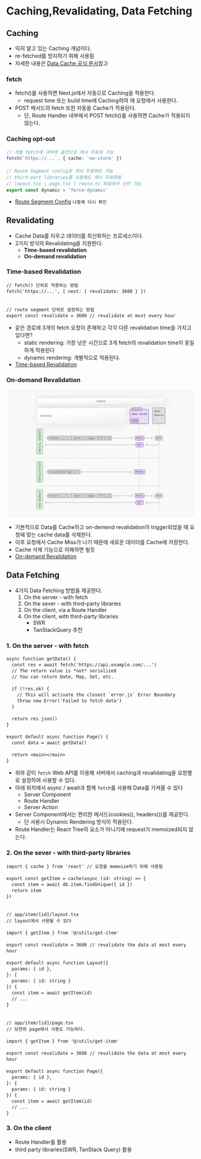 # Caching,Revalidating, Data Fetching

## Caching
- 익히 알고 있는 Caching 개념이다.
- re-fetched를 방지하기 위해 사용됨
- 자세한 내용은 [Data Cache 공식 문서](https://nextjs.org/docs/app/building-your-application/caching#data-cache)참고

### fetch
- fetch()를 사용하면 Next.js에서 자동으로 Caching을 적용한다.
    - request time 또는 build time에 Caching하여 매 요청에서 사용한다.
- POST 메서드의 fetch 또한 자동을 Cache가 적용된다.
    - 단, Route Handler 내부에서 POST fetch()를 사용하면 Cache가 적용되지 않는다.

### Caching opt-out
```typescript
// 개별 fetch에 대하여 옵션으로 캐시 무효화 가능
fetch(`https://...`, { cache: 'no-store' })

// Route Segment config로 캐시 무효화도 가능
// third-part libraries를 사용해도 캐시 무효화됨
// layout.tsx | page.tsx | route.ts 파일에서 선언 가능
export const dynamic = 'force-dynamic'
```
- [Route Segment Config](https://nextjs.org/docs/app/api-reference/file-conventions/route-segment-config) `나중에 다시 확인`

## Revalidating
- Cache Data를 지우고 데이터를 최신화하는 프로세스이다.
- 2가지 방식의 Revalidating을 지원한다.
    - **Time-based revalidation**
    - **On-demand revalidation**

### Time-based Revalidation
```
// fetch() 단위로 적용하는 방법
fetch('https://...', { next: { revalidate: 3600 } })


// route segment 단위로 설정하는 방법
export const revalidate = 3600 // revalidate at most every hour
```
- 같은 경로에 3개의 fetch 요청이 존재하고 각각 다른 revalidation time을 가지고 있다면?
    -  static rendering: 가장 낮은 시간으로 3개 fetch의 revalidation time이 동일하게 적용된다
    - dynamic rendering: 개별적으로 적용된다.
- [Time-based Revalidation](https://nextjs.org/docs/app/building-your-application/caching#time-based-revalidation)

### On-demand Revalidation
![on-demend.jpg](img/on-demend.jpg)
- 기본적으로 Data를 Cache하고 on-demend revalidation이 trigger되었을 때 요청에 맞는 cache data를 삭제한다.
- 이후 요청에서 Cache Miss가 나기 때문에 새로운 데이터를 Cache에 저장한다.
- Cache 삭제 기능으로 이해하면 될듯
- [On-demand Revalidation](https://nextjs.org/docs/app/building-your-application/caching#on-demand-revalidation)


## Data Fetching

- 4가지 Data Fetching 방법을 제공한다.
    1. On the server - with fetch
    2. On the sever - with third-party libraries
    3. On the client, via a Route Handler
    4. On the client, with third-party libraries
        - SWR
        - TanStackQuery 추천
### 1.  On the server - with fetch
```
async function getData() {
  const res = await fetch('https://api.example.com/...')
  // The return value is *not* serialized
  // You can return Date, Map, Set, etc.
 
  if (!res.ok) {
    // This will activate the closest `error.js` Error Boundary
    throw new Error('Failed to fetch data')
  }
 
  return res.json()
}
 
export default async function Page() {
  const data = await getData()
 
  return <main></main>
}
```
- 위와 같이 `fetch` Web API를 이용해 서버에서 caching과 revalidating을 요청별로 설정하여 사용할 수 있다.
- 아래 위치에서 async / await과 함께 `fetch`를 사용해 Data를 가져올 수 있다
    - Server Component
    - Route Handler
    - Server Action
- Server Component에서는 편리한 메서드(cookies(), headers())를 제공한다.
    - 단 사용시 Dynamic Rendering 방식이 적용된다.
- Route Handler는 React Tree의 요소가 아니기에 request가 memoized되지 않는다.


### 2.  On the sever - with third-party libraries
```
import { cache } from 'react' // 요청을 memoize하기 위해 사용됨
 
export const getItem = cache(async (id: string) => {
  const item = await db.item.findUnique({ id })
  return item
})


// app/item/[id]/layout.tsx
// layout에서 사용될 수 있다

import { getItem } from '@/utils/get-item'
 
export const revalidate = 3600 // revalidate the data at most every hour
 
export default async function Layout({
  params: { id },
}: {
  params: { id: string }
}) {
  const item = await getItem(id)
  // ...
}


// app/item/[id]/page.tsx
// 당연히 page에서 사용도 가능하다.

import { getItem } from '@/utils/get-item'
 
export const revalidate = 3600 // revalidate the data at most every hour
 
export default async function Page({
  params: { id },
}: {
  params: { id: string }
}) {
  const item = await getItem(id)
  // ...
}
```


### 3.  On the client
- Route Handler를 활용
- third party libraries(SWR, TanStack Query) 활용